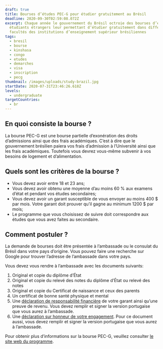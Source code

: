 ```yaml
---
draft: true
title: Bourses d’études PEC-G pour étudier gratuitement au Brésil
deadline: 2020-09-30T02:59:08.072Z
excerpt: Chaque année le gouvernement du Brésil octroie des bourses d’études aux
  étudiants étrangers leur permettant d’étudier gratuitement dans différentes
  facultés des institutions d’enseignement supérieur brésiliennes
tags:
  - bresil
  - bourse
  - kinshasa
  - congo
  - etudes
  - demarches
  - visa
  - inscription
  - pecg
thumbnail: /images/uploads/study-brazil.jpg
startDate: 2020-07-31T23:46:26.618Z
levels:
  - undergraduate
targetCountries:
  - br
---
```

## En quoi consiste la bourse ?

La bourse PEC-G est une bourse partielle d’exonération des droits d’admissions ainsi que des frais académiques. C’est à dire que le gouvernement brésilien paiera vos frais d’admission à l’Université ainsi que les frais académiques. Toutefois vous devrez vous-même subvenir à vos besoins de logement et d’alimentation. 

## Quels sont les critères de la bourse ?

* Vous devez avoir entre 18 et 23 ans;
* Vous devez avoir obtenu une moyenne d’au moins 60 % aux examens d’état et pendant vos études secondaires;
* Vous devez avoir un garant susceptible de vous envoyer au moins 400 $ par mois. Votre garant doit prouver qu’il gagne au minimum 1200 $ par mois;
* Le programme que vous choisissez de suivre doit correspondre aux études que vous avez faites au secondaire. 

## Comment postuler ?

La demande de bourses doit être présentée à l’ambassade ou le consulat du Brésil dans votre pays d’origine. Vous pouvez faire une recherche sur Google pour trouver l’adresse de l’ambassade dans votre pays.

Vous devez vous rendre à l’ambassade avec les documents suivants:

1. Original et copie du diplôme d’État
2. Original et copie du relevé des notes du diplôme d’État ou relevé des notes
3. Original et copie du Certificat de naissance et ceux des parents
4. Un certificat de bonne santé physique et mental
5. Une <a href="http://www.dce.mre.gov.br/PEC/G/inscricao/TRF_2016_frances.pdf" target="_blank" rel="nofollow noopener">déclaration de responsabilité financière</a> de votre garant ainsi qu’une preuve de revenu. Vous devez remplir et signer la version portugaise que vous aurez à l’ambassade.
6. Une <a href="http://www.dce.mre.gov.br/PEC/G/inscricao/TCI_2019_frances.pdf" target="_blank" rel="nofollow noopener">déclaration sur honneur de votre engagement</a>. Pour ce document aussi, vous devez remplir et signer la version portugaise que vous aurez à l’ambassade.

Pour obtenir plus d’informations sur la bourse PEC-G,  veuillez consulter <a href="http://www.dce.mre.gov.br/en/PEC/PECG.php" target="_blank" rel="nofollow noopener">le site web du programme</a>.
